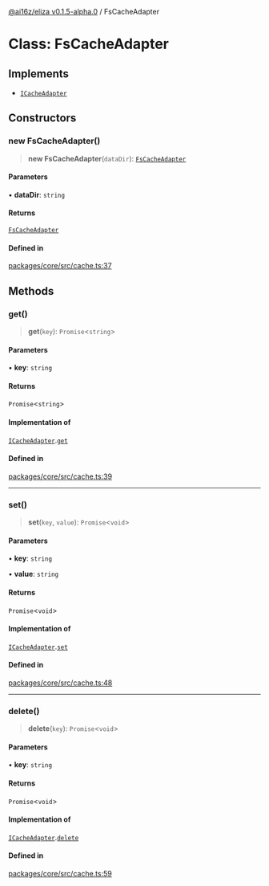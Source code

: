 [@ai16z/eliza v0.1.5-alpha.0](../index.md) / FsCacheAdapter

# Class: FsCacheAdapter

## Implements

- [`ICacheAdapter`](../interfaces/ICacheAdapter.md)

## Constructors

### new FsCacheAdapter()

> **new FsCacheAdapter**(`dataDir`): [`FsCacheAdapter`](FsCacheAdapter.md)

#### Parameters

• **dataDir**: `string`

#### Returns

[`FsCacheAdapter`](FsCacheAdapter.md)

#### Defined in

[packages/core/src/cache.ts:37](https://github.com/ai16z/eliza/blob/main/packages/core/src/cache.ts#L37)

## Methods

### get()

> **get**(`key`): `Promise`\<`string`\>

#### Parameters

• **key**: `string`

#### Returns

`Promise`\<`string`\>

#### Implementation of

[`ICacheAdapter`](../interfaces/ICacheAdapter.md).[`get`](../interfaces/ICacheAdapter.md#get)

#### Defined in

[packages/core/src/cache.ts:39](https://github.com/ai16z/eliza/blob/main/packages/core/src/cache.ts#L39)

***

### set()

> **set**(`key`, `value`): `Promise`\<`void`\>

#### Parameters

• **key**: `string`

• **value**: `string`

#### Returns

`Promise`\<`void`\>

#### Implementation of

[`ICacheAdapter`](../interfaces/ICacheAdapter.md).[`set`](../interfaces/ICacheAdapter.md#set)

#### Defined in

[packages/core/src/cache.ts:48](https://github.com/ai16z/eliza/blob/main/packages/core/src/cache.ts#L48)

***

### delete()

> **delete**(`key`): `Promise`\<`void`\>

#### Parameters

• **key**: `string`

#### Returns

`Promise`\<`void`\>

#### Implementation of

[`ICacheAdapter`](../interfaces/ICacheAdapter.md).[`delete`](../interfaces/ICacheAdapter.md#delete)

#### Defined in

[packages/core/src/cache.ts:59](https://github.com/ai16z/eliza/blob/main/packages/core/src/cache.ts#L59)
